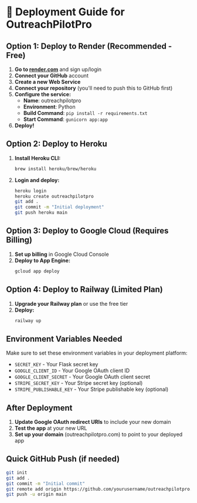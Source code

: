 # 🚀 Deployment Guide for OutreachPilotPro

## Option 1: Deploy to Render (Recommended - Free)

1. **Go to [render.com](https://render.com)** and sign up/login
2. **Connect your GitHub** account
3. **Create a new Web Service**
4. **Connect your repository** (you'll need to push this to GitHub first)
5. **Configure the service:**
   - **Name**: outreachpilotpro
   - **Environment**: Python
   - **Build Command**: `pip install -r requirements.txt`
   - **Start Command**: `gunicorn app:app`
6. **Deploy!**

## Option 2: Deploy to Heroku

1. **Install Heroku CLI:**
   ```bash
   brew install heroku/brew/heroku
   ```

2. **Login and deploy:**
   ```bash
   heroku login
   heroku create outreachpilotpro
   git add .
   git commit -m "Initial deployment"
   git push heroku main
   ```

## Option 3: Deploy to Google Cloud (Requires Billing)

1. **Set up billing** in Google Cloud Console
2. **Deploy to App Engine:**
   ```bash
   gcloud app deploy
   ```

## Option 4: Deploy to Railway (Limited Plan)

1. **Upgrade your Railway plan** or use the free tier
2. **Deploy:**
   ```bash
   railway up
   ```

## Environment Variables Needed

Make sure to set these environment variables in your deployment platform:

- `SECRET_KEY` - Your Flask secret key
- `GOOGLE_CLIENT_ID` - Your Google OAuth client ID
- `GOOGLE_CLIENT_SECRET` - Your Google OAuth client secret
- `STRIPE_SECRET_KEY` - Your Stripe secret key (optional)
- `STRIPE_PUBLISHABLE_KEY` - Your Stripe publishable key (optional)

## After Deployment

1. **Update Google OAuth redirect URIs** to include your new domain
2. **Test the app** at your new URL
3. **Set up your domain** (outreachpilotpro.com) to point to your deployed app

## Quick GitHub Push (if needed)

```bash
git init
git add .
git commit -m "Initial commit"
git remote add origin https://github.com/yourusername/outreachpilotpro.git
git push -u origin main
``` 
